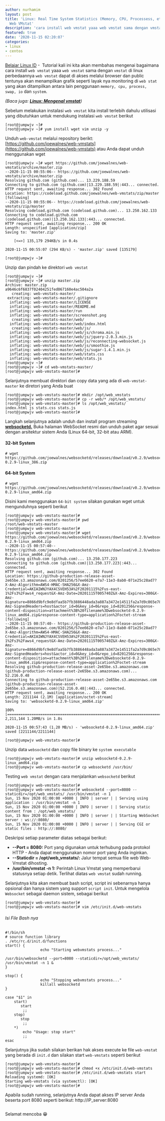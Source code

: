 ```yaml
---
author: nurhamim
layout: post
title: 'Linux: Real Time System Statistics (Memory, CPU, Processess, etc) Menggunakan
  Web VMstat'
description: 'cara install web vmstat yaaa web vmstat sama dengan vmstat di linux perbedaannya web vmstat dapat di akses melalui browser dan public tentunya akan menampilkan grafik seperti layak nya monitoring di web stat yang akan ditampilkan antara lain penggunaan memory, cpu, process, swap, io dan system'
featured: true
date: '2020-11-15 02:20:07'
categories:
- linux
- centos
---
```


[Belajar Linux ID](/) - &nbsp;Tutorial kali ini kita akan membahas mengenai bagaimana cara install `web vmstat` yaaa `web vmstat` sama dengan `vmstat` di linux perbedaannya `web vmstat` dapat di akses melalui browser dan public tentunya akan menampilkan grafik seperti layak nya monitoring di `web stat` yang akan ditampilkan antara lain penggunaan `memory, cpu, process, swap, io` dan `system`.

_(Baca juga: **[Linux: Mengenal vmstat](/linux-mengenal-vmstat/)**)_

<!--kg-card-begin: html--><script async src="https://pagead2.googlesyndication.com/pagead/js/adsbygoogle.js"></script><ins class="adsbygoogle" style="display:block; text-align:center;" data-ad-layout="in-article" data-ad-format="fluid" data-ad-client="ca-pub-1515372853161377" data-ad-slot="4684565489"></ins><script>
     (adsbygoogle = window.adsbygoogle || []).push({});
</script><!--kg-card-end: html-->

Sebelum melakukan instalasi `web vmstat` kita install terlebih dahulu utilisasi yang dibutuhkan untuk mendukung instalasi `web vmstat` berikut

<!--kg-card-begin: markdown-->

    [root@jumpwjv ~]#
    [root@jumpwjv ~]# yum install wget vim unzip -y

<!--kg-card-end: markdown-->

Unduh `web-vmstat` melalui repository berikt: [https://github.com/joewalnes/web-vmstats](https://github.com/joewalnes/web-vmstats) atau Anda dapat unduh menggunakan wget

<!--kg-card-begin: markdown-->

    [root@jumpwjv ~]# wget https://github.com/joewalnes/web-vmstats/archive/master.zip
    --2020-11-15 00:55:06-- https://github.com/joewalnes/web-vmstats/archive/master.zip
    Resolving github.com (github.com)... 13.229.188.59
    Connecting to github.com (github.com)|13.229.188.59|:443... connected.
    HTTP request sent, awaiting response... 302 Found
    Location: https://codeload.github.com/joewalnes/web-vmstats/zip/master [following]
    --2020-11-15 00:55:06-- https://codeload.github.com/joewalnes/web-vmstats/zip/master
    Resolving codeload.github.com (codeload.github.com)... 13.250.162.133
    Connecting to codeload.github.com (codeload.github.com)|13.250.162.133|:443... connected.
    HTTP request sent, awaiting response... 200 OK
    Length: unspecified [application/zip]
    Saving to: 'master.zip'
    
        [<=>] 135,179 294KB/s in 0.4s
    
    2020-11-15 00:55:07 (294 KB/s) - 'master.zip' saved [135179]
    
    [root@jumpwjv ~]#

<!--kg-card-end: markdown-->

Unzip dan pindah ke direktori `web vmstat`

<!--kg-card-begin: markdown-->

    [root@jumpwjv ~]#
    [root@jumpwjv ~]# unzip master.zip
    Archive: master.zip
    a9646c6f6837f02404251fed067160e4ac504a2a
       creating: web-vmstats-master/
     extracting: web-vmstats-master/.gitignore
      inflating: web-vmstats-master/LICENSE
      inflating: web-vmstats-master/README.md
      inflating: web-vmstats-master/run
      inflating: web-vmstats-master/screenshot.png
       creating: web-vmstats-master/web/
      inflating: web-vmstats-master/web/index.html
       creating: web-vmstats-master/web/js/
      inflating: web-vmstats-master/web/js/chroma.min.js
      inflating: web-vmstats-master/web/js/jquery-2.0.3.min.js
      inflating: web-vmstats-master/web/js/reconnecting-websocket.js
      inflating: web-vmstats-master/web/js/smoothie.js
      inflating: web-vmstats-master/web/js/sugar-1.4.1.min.js
      inflating: web-vmstats-master/web/stats.css
      inflating: web-vmstats-master/web/stats.js
    [root@jumpwjv ~]#
    [root@jumpwjv ~]# cd web-vmstats-master/
    [root@jumpwjv web-vmstats-master]#

<!--kg-card-end: markdown-->

Selanjutnya membuat direktori dan copy data yang ada di `web-vmstat-master` ke diretori yang Anda buat

<!--kg-card-begin: markdown-->

    [root@jumpwjv web-vmstats-master]# mkdir /opt/web_vmstats
    [root@jumpwjv web-vmstats-master]# cp -r web/* /opt/web_vmstats/
    [root@jumpwjv web-vmstats-master]# ls /opt/web_vmstats/
    index.html js stats.css stats.js
    [root@jumpwjv web-vmstats-master]#

<!--kg-card-end: markdown-->

Langkah selanjutnya adalah unduh dan install program streaming **[websocketd.](https://github.com/joewalnes/websocketd/wiki/Download-and-install)** Buka halaman WebSocket resmi dan unduh paket agar sesuai dengan arsitektur sistem Anda (Linux 64-bit, 32-bit atau ARM).

<!--kg-card-begin: markdown-->
#### 32-bit System

    # wget https://github.com/joewalnes/websocketd/releases/download/v0.2.9/websocketd-0.2.9-linux_386.zip

#### 64-bit System

    # wget https://github.com/joewalnes/websocketd/releases/download/v0.2.9/websocketd-0.2.9-linux_amd64.zip

<!--kg-card-end: markdown-->

Disini kami menggunakan `64-bit system` silakan gunakan wget untuk mengunduhnya seperti berikut

<!--kg-card-begin: markdown-->

    [root@jumpwjv web-vmstats-master]#
    [root@jumpwjv web-vmstats-master]# pwd
    /root/web-vmstats-master
    [root@jumpwjv web-vmstats-master]#
    [root@jumpwjv web-vmstats-master]# wget https://github.com/joewalnes/websocketd/releases/download/v0.2.9/websocketd-0.2.9-linux_amd64.zip
    --2020-11-15 00:57:40-- https://github.com/joewalnes/websocketd/releases/download/v0.2.9/websocketd-0.2.9-linux_amd64.zip
    Resolving github.com (github.com)... 13.250.177.223
    Connecting to github.com (github.com)|13.250.177.223|:443... connected.
    HTTP request sent, awaiting response... 302 Found
    Location: https://github-production-release-asset-2e65be.s3.amazonaws.com/8201256/57ee6620-e7a7-11e3-8ab0-071e25c28ad7?X-Amz-Algorithm=AWS4-HMAC-SHA256&X-Amz-Credential=AKIAIWNJYAX4CSVEH53A%2F20201115%2Fus-east-1%2Fs3%2Faws4_request&X-Amz-Date=20201115T005740Z&X-Amz-Expires=300&X-Amz-Signature=8866d9bfc9e8dfaa5b7fb3886448ada3a887a3472e14511fa2a7d9c865e78500&X-Amz-SignedHeaders=host&actor_id=0&key_id=0&repo_id=8201256&response-content-disposition=attachment%3B%20filename%3Dwebsocketd-0.2.9-linux_amd64.zip&response-content-type=application%2Foctet-stream [following]
    --2020-11-15 00:57:40-- https://github-production-release-asset-2e65be.s3.amazonaws.com/8201256/57ee6620-e7a7-11e3-8ab0-071e25c28ad7?X-Amz-Algorithm=AWS4-HMAC-SHA256&X-Amz-Credential=AKIAIWNJYAX4CSVEH53A%2F20201115%2Fus-east-1%2Fs3%2Faws4_request&X-Amz-Date=20201115T005740Z&X-Amz-Expires=300&X-Amz-Signature=8866d9bfc9e8dfaa5b7fb3886448ada3a887a3472e14511fa2a7d9c865e78500&X-Amz-SignedHeaders=host&actor_id=0&key_id=0&repo_id=8201256&response-content-disposition=attachment%3B%20filename%3Dwebsocketd-0.2.9-linux_amd64.zip&response-content-type=application%2Foctet-stream
    Resolving github-production-release-asset-2e65be.s3.amazonaws.com (github-production-release-asset-2e65be.s3.amazonaws.com)... 52.216.0.48
    Connecting to github-production-release-asset-2e65be.s3.amazonaws.com (github-production-release-asset-2e65be.s3.amazonaws.com)|52.216.0.48|:443... connected.
    HTTP request sent, awaiting response... 200 OK
    Length: 2211144 (2.1M) [application/octet-stream]
    Saving to: 'websocketd-0.2.9-linux_amd64.zip'
    
    100%[=======================================================================>] 2,211,144 1.20MB/s in 1.8s
    
    2020-11-15 00:57:43 (1.20 MB/s) - 'websocketd-0.2.9-linux_amd64.zip' saved [2211144/2211144]
    
    [root@jumpwjv web-vmstats-master]#

<!--kg-card-end: markdown-->

Unzip data `websocketd` dan copy file binary ke `system executable`

<!--kg-card-begin: markdown-->

    [root@jumpwjv web-vmstats-master]# unzip websocketd-0.2.9-linux_amd64.zip
    [root@jumpwjv web-vmstats-master]# cp websocketd /usr/bin/

<!--kg-card-end: markdown-->

Testing `web vmstat` dengan cara menjalankan `websocketd` berikut

<!--kg-card-begin: markdown-->

    [root@jumpwjv web-vmstats-master]#
    [root@jumpwjv web-vmstats-master]# websocketd --port=8080 --staticdir=/opt/web_vmstats/ /usr/bin/vmstat -n 1
    Sun, 15 Nov 2020 01:00:00 +0000 | INFO | server | | Serving using application : /usr/bin/vmstat -n 1
    Sun, 15 Nov 2020 01:00:00 +0000 | INFO | server | | Serving static content from : /opt/web_vmstats/
    Sun, 15 Nov 2020 01:00:00 +0000 | INFO | server | | Starting WebSocket server : ws://:8080/
    Sun, 15 Nov 2020 01:00:00 +0000 | INFO | server | | Serving CGI or static files : http://:8080/

<!--kg-card-end: markdown--><!--kg-card-begin: html--><script async src="https://pagead2.googlesyndication.com/pagead/js/adsbygoogle.js"></script><ins class="adsbygoogle" style="display:block; text-align:center;" data-ad-layout="in-article" data-ad-format="fluid" data-ad-client="ca-pub-1515372853161377" data-ad-slot="4684565489"></ins><script>
     (adsbygoogle = window.adsbygoogle || []).push({});
</script><!--kg-card-end: html-->

Deskripsi setiap parameter diatas sebagai berikut:

- **--Port = 8080:** Port yang digunakan untuk terhubung pada protokol HTTP - Anda dapat menggunakan nomor port yang Anda inginkan.
- **--Staticdir = /opt/web\_vmstats/:** Jalur tempat semua file web Web-Vmstat dihosting.
- **/usr/bin/vmstat -n 1:** Perintah Linux Vmstat yang memperbarui statusnya setiap detik. Terlihat diatas `web vmstat` sudah running.

Selanjutnya kita akan membuat bash script, script ini sebenarnya hanya opsional dan hanya sistem yang support `script init`. Untuk mengelola `Websocket` sebagai daemon sistem, sebagai berikut

<!--kg-card-begin: markdown-->

    [root@jumpwjv web-vmstats-master]#
    [root@jumpwjv web-vmstats-master]# vim /etc/init.d/web-vmstats

###### Isi File Bash nya

    #!/bin/sh
    # source function library
    . /etc/rc.d/init.d/functions
    start() {
                    echo "Starting webvmstats process..."
    
    /usr/bin/websocketd --port=8080 --staticdir=/opt/web_vmstats/ /usr/bin/vmstat -n 1 &
    }
    
    stop() {
                    echo "Stopping webvmstats process..."
                    killall websocketd
    }
    
    case "$1" in
        start)
           start
            ;;
        stop)
           stop
            ;;
        *)
            echo "Usage: stop start"
            ;;
    esac

<!--kg-card-end: markdown-->

Selanjutnya jika sudah silakan berikan hak akses execute ke file `web-vmstat` yang berada di `init.d` dan silakan start `web-vmstats` seperti berikut

<!--kg-card-begin: markdown-->

    [root@jumpwjv web-vmstats-master]#
    [root@jumpwjv web-vmstats-master]# chmod +x /etc/init.d/web-vmstats
    [root@jumpwjv web-vmstats-master]# /etc/init.d/web-vmstats start
    Reloading systemd: [OK]
    Starting web-vmstats (via systemctl): [OK]
    [root@jumpwjv web-vmstats-master]#

<!--kg-card-end: markdown-->

Apabila sudah running, selanjutnya Anda dapat akses IP server Anda beserta port 8080 seperti berikut: http://IP\_server:8080

<figure class="kg-card kg-image-card kg-width-wide"><img src="/content/images/2020/11/web-vmstats.png" class="kg-image" alt srcset="/content/images/size/w600/2020/11/web-vmstats.png 600w, /content/images/2020/11/web-vmstats.png 869w"></figure>

Selamat mencoba 😁

<!--kg-card-begin: html--><script async src="https://pagead2.googlesyndication.com/pagead/js/adsbygoogle.js"></script><ins class="adsbygoogle" style="display:block; text-align:center;" data-ad-layout="in-article" data-ad-format="fluid" data-ad-client="ca-pub-1515372853161377" data-ad-slot="4684565489"></ins><script>
     (adsbygoogle = window.adsbygoogle || []).push({});
</script><!--kg-card-end: html-->